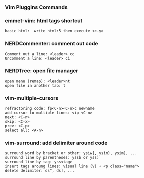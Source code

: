 ### Vim Pluggins Commands

### emmet-vim: html tags shortcut
```
basic html:  write html:5 then execute <c-y>
```

### NERDCommenter: comment out code
```
Comment out a line: <leader> cc
Uncomment a line: <leader> ci
```

### NERDTree: open file manager
```
open menu (remap): <leader>nt
open file in another tab: t
```

### vim-multiple-cursors
```
refractoring code: fp<C-n><C-n>c newname
add cursor to multiple lines: vip <C-n>
next: <C-n>
skip: <C-x>
prev: <C-p>
select all: <A-n>
```

### vim-surround: add delimiter around code
```
surround word by bracket or other: ysiw], ysim}, ysim), ...
surround line by parentheses: yssb or yss)
surround line by tag: yss<tag>
insert tags aroung lines: visual line (V) + <p class="name"> 
delete delimiter: ds", ds], ...

```
